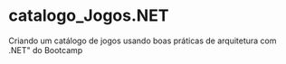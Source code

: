 # catalogo_Jogos.NET

Criando um catálogo de jogos usando boas práticas de arquitetura com .NET" do Bootcamp 
